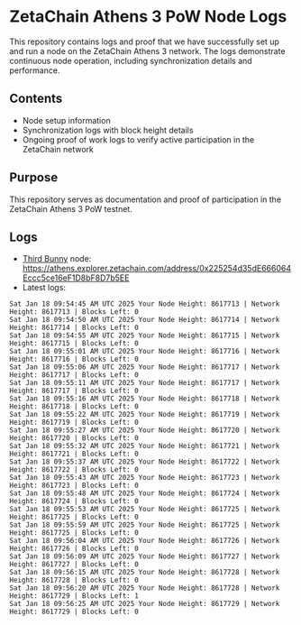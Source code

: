 # ZetaChain Athens 3 PoW Node Logs
This repository contains logs and proof that we have successfully set up and run a node on the ZetaChain Athens 3 network. The logs demonstrate continuous node operation, including synchronization details and performance.

## Contents
- Node setup information
- Synchronization logs with block height details
- Ongoing proof of work logs to verify active participation in the ZetaChain network

## Purpose
This repository serves as documentation and proof of participation in the ZetaChain Athens 3 PoW testnet.

## Logs

- [Third Bunny](https://thirdbunny.xyz/) node: https://athens.explorer.zetachain.com/address/0x225254d35dE666064Eccc5ce16eF1D8bF8D7b5EE
- Latest logs:
```
Sat Jan 18 09:54:45 AM UTC 2025 Your Node Height: 8617713 | Network Height: 8617713 | Blocks Left: 0
Sat Jan 18 09:54:50 AM UTC 2025 Your Node Height: 8617714 | Network Height: 8617714 | Blocks Left: 0
Sat Jan 18 09:54:55 AM UTC 2025 Your Node Height: 8617715 | Network Height: 8617715 | Blocks Left: 0
Sat Jan 18 09:55:01 AM UTC 2025 Your Node Height: 8617716 | Network Height: 8617716 | Blocks Left: 0
Sat Jan 18 09:55:06 AM UTC 2025 Your Node Height: 8617717 | Network Height: 8617717 | Blocks Left: 0
Sat Jan 18 09:55:11 AM UTC 2025 Your Node Height: 8617717 | Network Height: 8617717 | Blocks Left: 0
Sat Jan 18 09:55:16 AM UTC 2025 Your Node Height: 8617718 | Network Height: 8617718 | Blocks Left: 0
Sat Jan 18 09:55:22 AM UTC 2025 Your Node Height: 8617719 | Network Height: 8617719 | Blocks Left: 0
Sat Jan 18 09:55:27 AM UTC 2025 Your Node Height: 8617720 | Network Height: 8617720 | Blocks Left: 0
Sat Jan 18 09:55:32 AM UTC 2025 Your Node Height: 8617721 | Network Height: 8617721 | Blocks Left: 0
Sat Jan 18 09:55:37 AM UTC 2025 Your Node Height: 8617722 | Network Height: 8617722 | Blocks Left: 0
Sat Jan 18 09:55:43 AM UTC 2025 Your Node Height: 8617723 | Network Height: 8617723 | Blocks Left: 0
Sat Jan 18 09:55:48 AM UTC 2025 Your Node Height: 8617724 | Network Height: 8617724 | Blocks Left: 0
Sat Jan 18 09:55:53 AM UTC 2025 Your Node Height: 8617725 | Network Height: 8617725 | Blocks Left: 0
Sat Jan 18 09:55:59 AM UTC 2025 Your Node Height: 8617725 | Network Height: 8617725 | Blocks Left: 0
Sat Jan 18 09:56:04 AM UTC 2025 Your Node Height: 8617726 | Network Height: 8617726 | Blocks Left: 0
Sat Jan 18 09:56:09 AM UTC 2025 Your Node Height: 8617727 | Network Height: 8617727 | Blocks Left: 0
Sat Jan 18 09:56:15 AM UTC 2025 Your Node Height: 8617728 | Network Height: 8617728 | Blocks Left: 0
Sat Jan 18 09:56:20 AM UTC 2025 Your Node Height: 8617728 | Network Height: 8617729 | Blocks Left: 1
Sat Jan 18 09:56:25 AM UTC 2025 Your Node Height: 8617729 | Network Height: 8617729 | Blocks Left: 0
```
